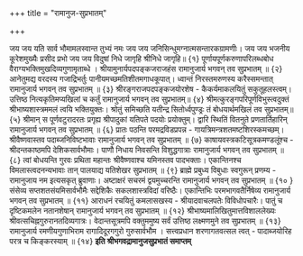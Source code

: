 +++
title = "रामानुज-सुप्रभातम्"

+++



जय जय यति सार्व भौमामलस्वान्त  तुभ्यं नमः 
जय जय जनिसिन्धुमग्नात्मसन्तारकग्रामणीः। 
जय जय भजनीय  कूरेशमुख्यैः प्रसीद प्रभो 
जय जय विदुषां निधे जागृहि श्रीनिधे जागृहि॥ {१} 
पूर्णायपूर्णकरुणापरिलब्धबोध 
वैराग्यभक्तिमुखदिव्यगुणामृताब्धे । 
श्रीयामुनार्यपदपङ्कजराजहंस 
रामानुजार्य भगवन्  तव सुप्रभातम् ॥ {२} 
आनेतुमद्य वरदस्य गजाद्रिभर्तुः 
पानीयमच्छमतिशीतमगाधकूपात्। 
ध्वान्तं निरस्तमरुणस्य करैस्समन्तात् 
रामानुजार्य  भगवन्  तव सुप्रभातम् ॥ {३} 
श्रीरङ्गराजपदपङ्कजयोरशेष - 
कैकर्यमाकलयितुं सकुतूहलस्त्वम्। 
उत्तिष्ठ नित्यकृतिमप्यखिलां च कर्तुं 
रामानुजार्य भगवन्  तव सुप्रभातम्॥ {४} 
श्रीमत्कुरङ्गपरिपूर्णविभुस्त्वदुक्तं 
श्रीभाष्यशास्त्रममलं त्वयि भक्तियुक्तः। 
श्रोतुं समिच्छति यतीन्द्र  सितोर्ध्वपुण्ड्रः 
तं बोधयार्थमखिलं तव सुप्रभातम्॥ {५} 
श्रीमान् स पूर्णवटुरादरतः प्रगृह्य 
श्रीपादुकां यतिपते  पदयोः प्रयोक्तुम्। 
द्वारि स्थितिं वितनुते प्रणतार्तिहारिन् 
रामानुजार्य  भगवन्  तव सुप्रभातम् ॥ {६} 
प्रातः पठन्ति परमद्रविडप्रपन्न - 
गायत्रिमन्त्रशतमष्टशिरस्कमच्छम्। 
श्रीवैष्णवास्तव पदाब्जनिविष्टभावाः 
रामानुजार्य  भगवन्  तव सुप्रभातम् ॥ {७} 
काषायवस्त्रकटिसूत्रकमण्डलूंश्च - 
श्रीदन्तकाष्ठमपि देशिकसार्वभौमाः। 
पाणौ निधाय निवसन्ति विशुद्धगात्राः 
रामानुजार्य भगवन्  तव सुप्रभातम् ॥ {८} 
त्वां बोधयन्ति गुरवः प्रथिता महान्तः 
श्रीवैष्णवाश्च यमिनस्तव पादभक्ताः। 
एकान्तिनश्च विमलास्त्वदनन्यभावाः 
तान् पालयाद्य यतिशेखर  सुप्रभातम् ॥ {९} 
ब्राह्मे प्रबुध्य विबुधाः स्वगुरून् प्रणम्य - 
रामानुजाय नम इत्यसकृत् ब्रुवाणाः। 
अष्टाक्षरं सचरमं द्वयमुच्चरन्ति 
रामानुजार्य  भगवन्  तव सुप्रभातम् ॥ {१० } 
संसेव्य  सप्तशतसंयमिसार्वभौमैः 
सद्देशिकैः सकलशास्त्रविदां वरिष्ठैः। 
एकान्तिभिः परमभागवतैर्निषेव्य 
रामानुजार्य  भगवन्  तव सुप्रभातम् ॥ {११} 
आराधनं रचयितुं कमलासखस्य - 
श्रीयादवाचलपतेः विविधोपचारैः। 
पातुं च दृष्टिकमलेन नतानशेषान् 
रामानुजार्य भगवन्  तव सुप्रभातम् ॥ {१२} 
श्रीभाष्यमालिखितुमात्तविशाललेख्यः 
श्रीवत्सचिह्नगुरुरानतदिव्यगात्रः। 
वेदान्तसूत्रमपि वक्तुममुष्य सर्वं 
उत्तिष्ठ लक्ष्मणमुने  तव सुप्रभातम् ॥ {१३} 
रामानुजार्य रमणीयगुणाभिराम 
रागादिदूरगगुरो  गुरुसार्वभौम । 
सत्त्वप्रधान  शरणागतवत्सल  त्वत् - 
पादाब्जयोरिह परत्र च किङ्करस्याम् ॥ {१४} 
**इति श्रीभगवद्रामानुजसुप्रभातं समाप्तम्**

